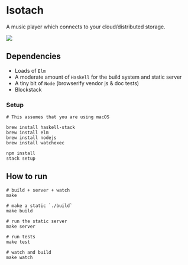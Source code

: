 # Isotach

A music player which connects to your cloud/distributed storage.

![](https://icidasset-public.s3.amazonaws.com/isotach.jpg)



## Dependencies

- Loads of `Elm`
- A moderate amount of `Haskell` for the build system and static server
- A tiny bit of `Node` (browserify vendor js & doc tests)
- Blockstack


### Setup

```shell
# This assumes that you are using macOS

brew install haskell-stack
brew install elm
brew install nodejs
brew install watchexec

npm install
stack setup
```



## How to run

```shell
# build + server + watch
make

# make a static `./build`
make build

# run the static server
make server

# run tests
make test

# watch and build
make watch
```
